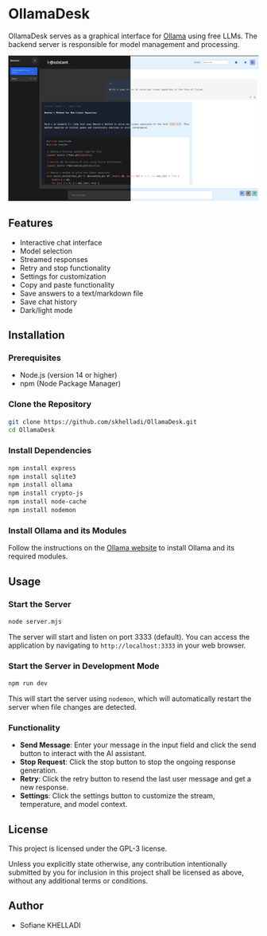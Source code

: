 # OllamaDesk

OllamaDesk serves as a graphical interface for [Ollama](https://ollama.com/) using free LLMs. The backend server is responsible for model management and processing.

![OllamaDesk](assets/gui.png)

## Features

- Interactive chat interface
- Model selection
- Streamed responses
- Retry and stop functionality
- Settings for customization
- Copy and paste functionality
- Save answers to a text/markdown file
- Save chat history
- Dark/light mode

## Installation

### Prerequisites

- Node.js (version 14 or higher)
- npm (Node Package Manager)

### Clone the Repository

```bash
git clone https://github.com/skhelladi/OllamaDesk.git
cd OllamaDesk
```

### Install Dependencies

```bash
npm install express
npm install sqlite3
npm install ollama
npm install crypto-js
npm install node-cache
npm install nodemon
```

### Install Ollama and its Modules

Follow the instructions on the [Ollama website](https://ollama.com/) to install Ollama and its required modules.

## Usage

### Start the Server

```bash
node server.mjs
```

The server will start and listen on port 3333 (default). You can access the application by navigating to `http://localhost:3333` in your web browser.

### Start the Server in Development Mode

```bash
npm run dev
```

This will start the server using `nodemon`, which will automatically restart the server when file changes are detected.

### Functionality

- **Send Message**: Enter your message in the input field and click the send button to interact with the AI assistant.
- **Stop Request**: Click the stop button to stop the ongoing response generation.
- **Retry**: Click the retry button to resend the last user message and get a new response.
- **Settings**: Click the settings button to customize the stream, temperature, and model context.

## License

This project is licensed under the GPL-3 license.

Unless you explicitly state otherwise, any contribution intentionally submitted by you for inclusion in this project shall be licensed as above, without any additional terms or conditions.

## Author

- Sofiane KHELLADI

